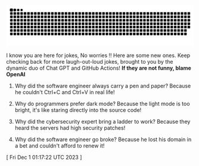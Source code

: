 <picture>
  <source media="(prefers-color-scheme: dark)" srcset="https://raw.githubusercontent.com/platane/platane/output/github-contribution-grid-snake-dark.svg">
  <source media="(prefers-color-scheme: light)" srcset="https://raw.githubusercontent.com/platane/platane/output/github-contribution-grid-snake.svg">
  <img alt="github contribution grid snake animation" src="https://raw.githubusercontent.com/platane/platane/output/github-contribution-grid-snake.svg">
</picture>


I know you are here for jokes, No worries !!
Here are some new ones. Keep checking back for more laugh-out-loud jokes, brought to you by the dynamic duo of Chat GPT and GitHub Actions! __If they are not funny, blame OpenAI__
 
1. Why did the software engineer always carry a pen and paper? Because he couldn't Ctrl+C and Ctrl+V in real life!

2. Why do programmers prefer dark mode? Because the light mode is too bright, it's like staring directly into the source code!

3. Why did the cybersecurity expert bring a ladder to work? Because they heard the servers had high security patches!

4. Why did the software engineer go broke? Because he lost his domain in a bet and couldn't afford to renew it!
 
[ 
Fri Dec  1 01:17:22 UTC 2023
 ]

